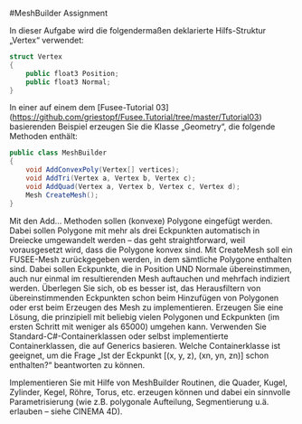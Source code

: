 #MeshBuilder Assignment

In dieser Aufgabe wird die folgendermaßen deklarierte Hilfs-Struktur „Vertex“ verwendet:

```C#
struct Vertex
{
    public float3 Position;
    public float3 Normal;
}
```

In einer auf einem dem [Fusee-Tutorial 03] (https://github.com/griestopf/Fusee.Tutorial/tree/master/Tutorial03) basierenden Beispiel erzeugen Sie die Klasse „Geometry“, die folgende Methoden enthält:

```C#
public class MeshBuilder
{
    void AddConvexPoly(Vertex[] vertices);
    void AddTri(Vertex a, Vertex b, Vertex c);
    void AddQuad(Vertex a, Vertex b, Vertex c, Vertex d);
    Mesh CreateMesh();
}
```

Mit den Add… Methoden sollen (konvexe) Polygone eingefügt werden. Dabei sollen Polygone mit mehr als drei Eckpunkten automatisch in Dreiecke umgewandelt werden – 
das geht straightforward, weil vorausgesetzt wird, dass die Polygone konvex sind.
Mit CreateMesh soll ein FUSEE-Mesh zurückgegeben werden, in dem sämtliche Polygone enthalten sind. Dabei sollen Eckpunkte, die in Position UND Normale übereinstimmen, 
auch nur einmal im resultierenden Mesh auftauchen und mehrfach indiziert werden.
Überlegen Sie sich, ob es besser ist, das Herausfiltern von übereinstimmenden Eckpunkten schon beim Hinzufügen von Polygonen oder erst beim Erzeugen des Mesh zu implementieren.
Erzeugen Sie eine Lösung, die prinzipiell mit beliebig vielen Polygonen und Eckpunkten (im ersten Schritt mit weniger als 65000) umgehen kann. Verwenden Sie 
Standard-C#-Containerklassen oder selbst implementierte Containerklassen, die auf Generics basieren. Welche Containerklasse ist geeignet, um die Frage „Ist der 
Eckpunkt [(x, y, z), (xn, yn, zn)] schon enthalten?“ beantworten zu können.

Implementieren Sie mit Hilfe von MeshBuilder Routinen, die Quader, Kugel, Zylinder, Kegel, Röhre, Torus, etc. erzeugen können und dabei ein sinnvolle Parametrisierung (wie z.B. polygonale Aufteilung, Segmentierung u.ä. erlauben – siehe CINEMA 4D). 
